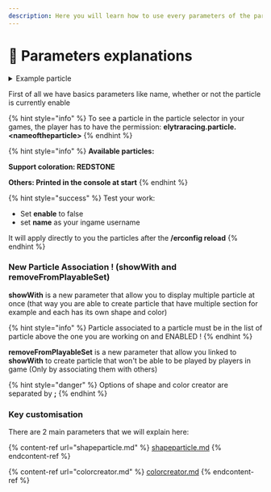 ```yaml
---
description: Here you will learn how to use every parameters of the particle creator
---
```


# 💾 Parameters explanations

<details>

<summary>Example particle</summary>

```
{
    "name": "RainbowCircle",
    "enable": true,
    "particle": "REDSTONE",
    "removeFromPlayableSet": false,
    "item": "GOLDEN_APPLE:0",
    "showWithParticle": [
        "<ANOTHER PARTICLE>", "<ANOTHER PARTICLE2>"
    ],
    "shapeParticle": [
      {
        "key": "SHAPE_CIRCLE",
        "option": "20;0.66"
      },
      {
        "key": "MASK_PLAYERFOLLOW",
        "option": ""
      }
    ],
    "colorCreator": [
      {
        "key": "RAINBOW",
        "option": "10000;true"
      }
    ]
}
```

</details>

First of all we have basics parameters like name, whether or not the particle is currently enable

{% hint style="info" %}
To see a particle in the particle selector in your games, the player has to have the permission: **elytraracing.particle.\<nameoftheparticle>**
{% endhint %}

{% hint style="info" %}
**Available particles:**

**Support coloration: REDSTONE**

**Others: Printed in the console at start**
{% endhint %}

{% hint style="success" %}
Test your work:&#x20;

* Set **enable** to false
* set **name** as your ingame username

It will apply directly to you the particles after the **/erconfig reload**
{% endhint %}

### New Particle Association ! (showWith and removeFromPlayableSet)

**showWith** is a new parameter that allow you to display multiple particle at once (that way you are able to create particle that have multiple section for example and each has its own shape and color)&#x20;

{% hint style="info" %}
Particle associated to a particle must be in the list of particle above the one you are working on and ENABLED !
{% endhint %}

**removeFromPlayableSet**  is a new parameter that allow you linked to **showWith** to create particle that won't be able to be played by players in game (Only by associating them with others)



{% hint style="danger" %}
Options of shape and color creator are separated by **;**
{% endhint %}

### **Key customisation**

There are 2 main parameters that we will explain here:

{% content-ref url="shapeparticle.md" %}
[shapeparticle.md](shapeparticle.md)
{% endcontent-ref %}

{% content-ref url="colorcreator.md" %}
[colorcreator.md](colorcreator.md)
{% endcontent-ref %}
